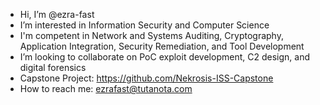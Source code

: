 - Hi, I’m @ezra-fast
- I’m interested in Information Security and Computer Science
- I'm competent in Network and Systems Auditing, Cryptography, Application Integration, Security Remediation, and Tool Development
- I’m looking to collaborate on PoC exploit development, C2 design, and digital forensics
- Capstone Project: https://github.com/Nekrosis-ISS-Capstone 
- How to reach me: ezrafast@tutanota.com

<!---
ezra-fast/ezra-fast is a ✨ special ✨ repository because its `README.md` (this file) appears on your GitHub profile.
You can click the Preview link to take a look at your changes.
--->
